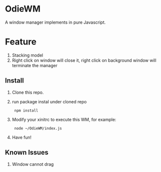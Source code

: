 # OdieWM

A window manager implements in pure Javascript.

# Feature

1. Stacking model
2. Right click on window will close it, right click on background window will terminate the manager

## Install

1. Clone this repo.
2. run package instal under cloned repo
	
		npm install

3. Modify your xinitrc to execute this WM, for example:
	
		node ~/OdieWM/index.js

4. Have fun!

## Known Issues

1. Window cannot drag
